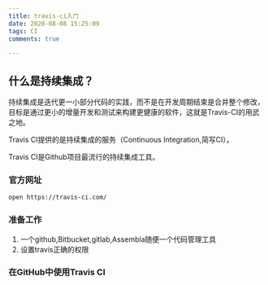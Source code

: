 ```yaml
---
title: travis-ci入门
date: 2020-08-08 15:25:09
tags: CI
comments: true

---
```


## 什么是持续集成？
持续集成是迭代更一小部分代码的实践，而不是在开发周期结束是合并整个修改，目标是通过更小的增量开发和测试来构建更健康的软件，这就是Travis-CI的用武之地。

Travis CI提供的是持续集成的服务（Continuous Integration,简写CI）。

Travis CI是Github项目最流行的持续集成工具。

### 官方网址
```bash
open https://travis-ci.com/
```

### 准备工作
1. 一个github,Bitbucket,gitlab,Assembla随便一个代码管理工具
2. 设置travis正确的权限

### 在GitHub中使用Travis CI
